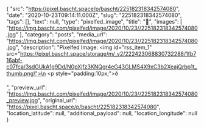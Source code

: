 {
  "src": "https://pixel.bascht.space/p/bascht/225182318342574080",
  "date": "2020-10-23T09:14:11.000Z",
  "slug": "225182318342574080",
  "tags": [],
  "text": null,
  "type": "pixelfed_image",
  "title": "🐌",
  "images": [
    "https://img.bascht.com/pixelfed/image/2020/10/23//225182318342574080.jpg"
  ],
  "category": "posts",
  "media_url": "https://img.bascht.com/pixelfed/image/2020/10/23//225182318342574080.jpg",
  "description": "Pixelfed Image: <img id=\"rss_item_1\" src=\"https://pixel.bascht.space/storage/m/_v2/222423068830732288/1fb716abf-c07fca/3sdGUkA1g9Dd/N0pXjfz3KNQgr4eG43GLMS4X9xC3b2XeajQrbp1t_thumb.png\">\n            <p style=\"padding:10px;\">ð</p>",
  "preview_url": "https://img.bascht.com/pixelfed/image/2020/10/23//225182318342574080_preview.jpg",
  "original_url": "https://pixel.bascht.space/p/bascht/225182318342574080",
  "location_latitude": null,
  "additional_payload": null,
  "location_longitude": null
}